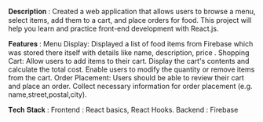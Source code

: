 𝐃𝐞𝐬𝐜𝐫𝐢𝐩𝐭𝐢𝐨𝐧 : Created a web application that allows users to browse a menu, select items, add them to a cart, and place orders for food. This project will help you learn and practice front-end development with React.js.

𝐅𝐞𝐚𝐭𝐮𝐫𝐞𝐬 : Menu Display: Displayed a list of food items from Firebase which was stored there itself with details like name, description, price . Shopping Cart: Allow users to add items to their cart. Display the cart's contents and calculate the total cost. Enable users to modify the quantity or remove items from the cart. Order Placement: Users should be able to review their cart and place an order. Collect necessary information for order placement (e.g. name,street,postal,city).

𝐓𝐞𝐜𝐡 𝐒𝐭𝐚𝐜𝐤 : Frontend : React basics, React Hooks.
             Backend : Firebase
